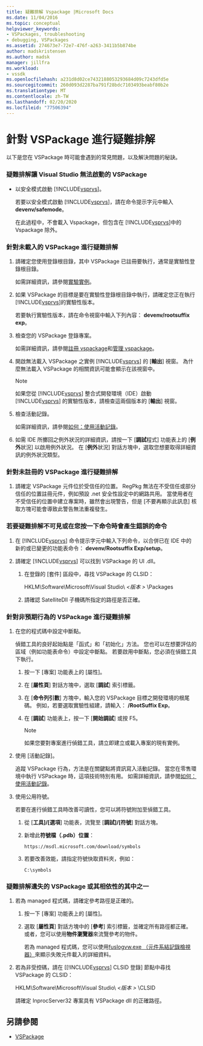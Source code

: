 ```yaml
---
title: 疑難排解 Vspackage |Microsoft Docs
ms.date: 11/04/2016
ms.topic: conceptual
helpviewer_keywords:
- VSPackages, troubleshooting
- debugging, VSPackages
ms.assetid: 274673e7-72e7-476f-a263-3411b5b874be
author: madskristensen
ms.author: madsk
manager: jillfra
ms.workload:
- vssdk
ms.openlocfilehash: a231d8d02ce7432188053293684d09c7243dfd5e
ms.sourcegitcommit: 260d093d2287ba791f28bdc7103493beabf80b2e
ms.translationtype: MT
ms.contentlocale: zh-TW
ms.lasthandoff: 02/20/2020
ms.locfileid: "77506394"
---
```

# <a name="troubleshooting-vspackages"></a>針對 VSPackage 進行疑難排解
以下是您在 VSPackage 時可能會遇到的常見問題，以及解決問題的秘訣。

### <a name="to-troubleshoot-a-vspackage-that-keeps-visual-studio-from-starting"></a>疑難排解讓 Visual Studio 無法啟動的 VSPackage

- 以安全模式啟動 [!INCLUDE[vsprvs](../code-quality/includes/vsprvs_md.md)]。

   若要以安全模式啟動 [!INCLUDE[vsprvs](../code-quality/includes/vsprvs_md.md)]，請在命令提示字元中輸入**devenv/safemode**。

   在此過程中，不會載入 Vspackage，但包含在 [!INCLUDE[vsprvs](../code-quality/includes/vsprvs_md.md)]中的 Vspackage 除外。

### <a name="to-troubleshoot-a-vspackage-that-does-not-load"></a>針對未載入的 VSPackage 進行疑難排解

1. 請確定您使用登錄根目錄，其中 VSPackage 已註冊要執行，通常是實驗性登錄根目錄。

    如需詳細資訊，請參閱[實驗實例](../extensibility/the-experimental-instance.md)。

2. 如果 VSPackage 的目標是要在實驗性登錄根目錄中執行，請確定您正在執行 [!INCLUDE[vsprvs](../code-quality/includes/vsprvs_md.md)]的實驗性版本。

    若要執行實驗性版本，請在命令視窗中輸入下列內容： **devenv/rootsuffix exp**。

3. 檢查您的 VSPackage 登錄專案。

    如需詳細資訊，請參閱[註冊 vspackage](registering-and-unregistering-vspackages.md)和[管理 vspackage](../extensibility/managing-vspackages.md)。

4. 開啟無法載入 VSPackage 之實例 [!INCLUDE[vsprvs](../code-quality/includes/vsprvs_md.md)] 的 [**輸出**] 視窗。 為什麼無法載入 VSPackage 的相關資訊可能會顯示在該視窗中。

   > [!NOTE]
   > 如果您從 [!INCLUDE[vsprvs](../code-quality/includes/vsprvs_md.md)] 整合式開發環境（IDE）啟動 [!INCLUDE[vsprvs](../code-quality/includes/vsprvs_md.md)] 的實驗性版本，請檢查這兩個版本的 [**輸出**] 視窗。

5. 檢查活動記錄。

    如需詳細資訊，請參閱[如何：使用活動記錄](../extensibility/how-to-use-the-activity-log.md)。

6. 如需 IDE 所擲回之例外狀況的詳細資訊，請按一下 [**調試**程式] 功能表上的 [**例外**狀況] 以啟用例外狀況。 在 [**例外**狀況] 對話方塊中，選取您想要取得詳細資訊的例外狀況類型。

### <a name="to-troubleshoot-a-vspackage-that-does-not-register"></a>針對未註冊的 VSPackage 進行疑難排解

1. 請確定 VSPackage 元件位於受信任的位置。 RegPkg 無法在不受信任或部分信任的位置註冊元件，例如預設 .net 安全性設定中的網路共用。 當使用者在不受信任的位置中建立專案時，雖然會出現警告，但是 [不要再顯示此訊息] 核取方塊可能會導致此警告無法重複發生。

### <a name="to-troubleshoot-a-command-that-is-not-visible-or-that-generates-an-error-when-you-click-a-command"></a>若要疑難排解不可見或在您按一下命令時會產生錯誤的命令

1. 在 [!INCLUDE[vsprvs](../code-quality/includes/vsprvs_md.md)] 命令提示字元中輸入下列命令，以合併已在 IDE 中的新的或已變更的功能表命令： **devenv/Rootsuffix Exp/setup**。

2. 請確定 [!INCLUDE[vsprvs](../code-quality/includes/vsprvs_md.md)] 可以找到 VSPackage 的 UI .dll。

   1. 在登錄的 [套件] 區段中，尋找 VSPackage 的 CLSID：

        HKLM\Software\Microsoft\Visual Studio\\ *\<版本 >* \Packages

   2. 請確認 SatelliteDll 子機碼所指定的路徑是否正確。

### <a name="to-troubleshoot-a-vspackage-that-behaves-unexpectedly"></a>針對非預期行為的 VSPackage 進行疑難排解

1. 在您的程式碼中設定中斷點。

     偵錯工具的良好起始點是「函式」和「初始化」方法。 您也可以在想要評估的區域（例如功能表命令）中設定中斷點。 若要啟用中斷點，您必須在偵錯工具下執行。

    1. 按一下 [專案] 功能表上的 [屬性]。

    2. 在 [**屬性頁**] 對話方塊中，選取 [**調試**] 索引標籤。

    3. 在 [**命令列引數**] 方塊中，輸入您的 VSPackage 目標之開發環境的根尾碼。 例如，若要選取實驗性組建，請輸入： **/RootSuffix Exp**。

    4. 在 [**調試**] 功能表上，按一下 [**開始調試**] 或按 F5。

        > [!NOTE]
        > 如果您要對專案進行偵錯工具，請立即建立或載入專案的現有實例。

2. 使用 [活動記錄]。

     追蹤 VSPackage 行為，方法是在關鍵點將資訊寫入活動記錄。 當您在零售環境中執行 VSPackage 時，這項技術特別有用。 如需詳細資訊，請參閱[如何：使用活動記錄](../extensibility/how-to-use-the-activity-log.md)。

3. 使用公用符號。

     若要在進行偵錯工具時改善可讀性，您可以將符號附加至偵錯工具。

    1. 從 [**工具]/[選項**] 功能表，流覽至 [**調試]/[符號**] 對話方塊。

    2. 新增此**符號檔（.pdb）位置**：

         `https://msdl.microsoft.com/download/symbols`

    3. 若要改善效能，請指定符號快取資料夾，例如：

        ```
        C:\symbols
        ```

### <a name="to-troubleshoot-a-missing-vspackage-or-one-of-its-dependencies"></a>疑難排解遺失的 VSPackage 或其相依性的其中之一

1. 若為 managed 程式碼，請確定參考路徑是正確的。

   1. 按一下 [專案] 功能表上的 [屬性]。

   2. 選取 [**屬性頁**] 對話方塊中的 [**參考**] 索引標籤，並確定所有路徑都正確。 或者，您可以使用**物件瀏覽器**來流覽參考的物件。

        若為 managed 程式碼，您可以使用[fuslogvw.exe （元件系結記錄檢視器）](/dotnet/framework/tools/fuslogvw-exe-assembly-binding-log-viewer)來顯示失敗元件載入的詳細資料。

2. 若為非受控碼，請在 [[!INCLUDE[vsprvs](../code-quality/includes/vsprvs_md.md)] CLSID 登錄] 節點中尋找 VSPackage 的 CLSID：

    HKLM\Software\Microsoft\Visual Studio\\ *\<版本 >* \CLSID

   請確定 InprocServer32 專案具有 VSPackage dll 的正確路徑。

## <a name="see-also"></a>另請參閱
- [VSPackage](../extensibility/internals/vspackages.md)